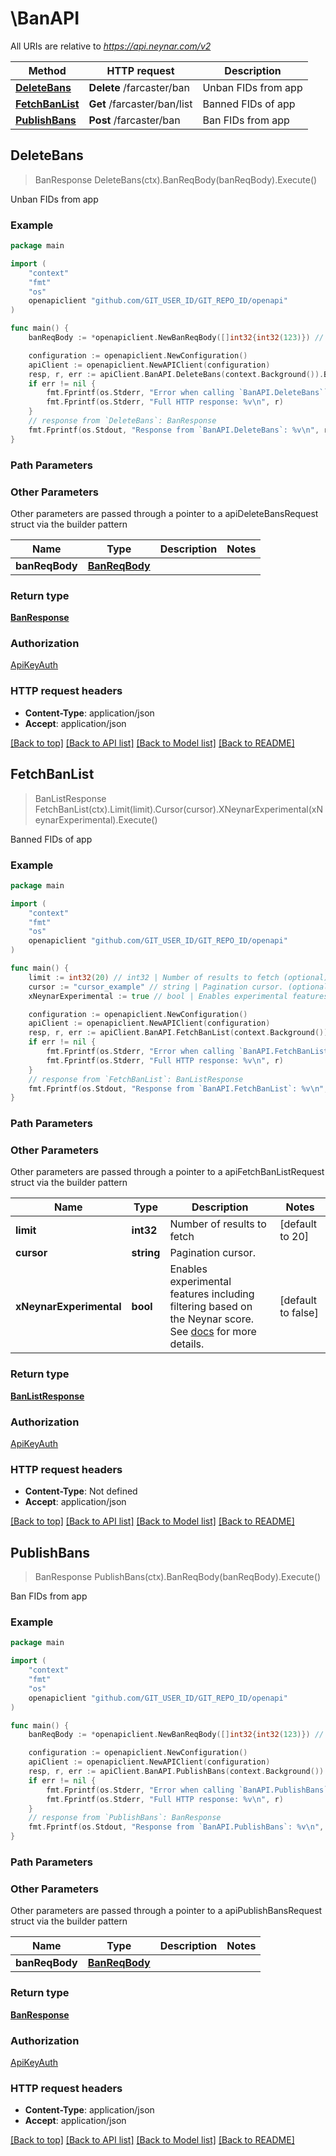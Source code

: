 # \BanAPI

All URIs are relative to *https://api.neynar.com/v2*

Method | HTTP request | Description
------------- | ------------- | -------------
[**DeleteBans**](BanAPI.md#DeleteBans) | **Delete** /farcaster/ban | Unban FIDs from app
[**FetchBanList**](BanAPI.md#FetchBanList) | **Get** /farcaster/ban/list | Banned FIDs of app
[**PublishBans**](BanAPI.md#PublishBans) | **Post** /farcaster/ban | Ban FIDs from app



## DeleteBans

> BanResponse DeleteBans(ctx).BanReqBody(banReqBody).Execute()

Unban FIDs from app



### Example

```go
package main

import (
	"context"
	"fmt"
	"os"
	openapiclient "github.com/GIT_USER_ID/GIT_REPO_ID/openapi"
)

func main() {
	banReqBody := *openapiclient.NewBanReqBody([]int32{int32(123)}) // BanReqBody | 

	configuration := openapiclient.NewConfiguration()
	apiClient := openapiclient.NewAPIClient(configuration)
	resp, r, err := apiClient.BanAPI.DeleteBans(context.Background()).BanReqBody(banReqBody).Execute()
	if err != nil {
		fmt.Fprintf(os.Stderr, "Error when calling `BanAPI.DeleteBans``: %v\n", err)
		fmt.Fprintf(os.Stderr, "Full HTTP response: %v\n", r)
	}
	// response from `DeleteBans`: BanResponse
	fmt.Fprintf(os.Stdout, "Response from `BanAPI.DeleteBans`: %v\n", resp)
}
```

### Path Parameters



### Other Parameters

Other parameters are passed through a pointer to a apiDeleteBansRequest struct via the builder pattern


Name | Type | Description  | Notes
------------- | ------------- | ------------- | -------------
 **banReqBody** | [**BanReqBody**](BanReqBody.md) |  | 

### Return type

[**BanResponse**](BanResponse.md)

### Authorization

[ApiKeyAuth](../README.md#ApiKeyAuth)

### HTTP request headers

- **Content-Type**: application/json
- **Accept**: application/json

[[Back to top]](#) [[Back to API list]](../README.md#documentation-for-api-endpoints)
[[Back to Model list]](../README.md#documentation-for-models)
[[Back to README]](../README.md)


## FetchBanList

> BanListResponse FetchBanList(ctx).Limit(limit).Cursor(cursor).XNeynarExperimental(xNeynarExperimental).Execute()

Banned FIDs of app



### Example

```go
package main

import (
	"context"
	"fmt"
	"os"
	openapiclient "github.com/GIT_USER_ID/GIT_REPO_ID/openapi"
)

func main() {
	limit := int32(20) // int32 | Number of results to fetch (optional) (default to 20)
	cursor := "cursor_example" // string | Pagination cursor. (optional)
	xNeynarExperimental := true // bool | Enables experimental features including filtering based on the Neynar score. See [docs](https://neynar.notion.site/Experimental-Features-1d2655195a8b80eb98b4d4ae7b76ae4a) for more details. (optional) (default to false)

	configuration := openapiclient.NewConfiguration()
	apiClient := openapiclient.NewAPIClient(configuration)
	resp, r, err := apiClient.BanAPI.FetchBanList(context.Background()).Limit(limit).Cursor(cursor).XNeynarExperimental(xNeynarExperimental).Execute()
	if err != nil {
		fmt.Fprintf(os.Stderr, "Error when calling `BanAPI.FetchBanList``: %v\n", err)
		fmt.Fprintf(os.Stderr, "Full HTTP response: %v\n", r)
	}
	// response from `FetchBanList`: BanListResponse
	fmt.Fprintf(os.Stdout, "Response from `BanAPI.FetchBanList`: %v\n", resp)
}
```

### Path Parameters



### Other Parameters

Other parameters are passed through a pointer to a apiFetchBanListRequest struct via the builder pattern


Name | Type | Description  | Notes
------------- | ------------- | ------------- | -------------
 **limit** | **int32** | Number of results to fetch | [default to 20]
 **cursor** | **string** | Pagination cursor. | 
 **xNeynarExperimental** | **bool** | Enables experimental features including filtering based on the Neynar score. See [docs](https://neynar.notion.site/Experimental-Features-1d2655195a8b80eb98b4d4ae7b76ae4a) for more details. | [default to false]

### Return type

[**BanListResponse**](BanListResponse.md)

### Authorization

[ApiKeyAuth](../README.md#ApiKeyAuth)

### HTTP request headers

- **Content-Type**: Not defined
- **Accept**: application/json

[[Back to top]](#) [[Back to API list]](../README.md#documentation-for-api-endpoints)
[[Back to Model list]](../README.md#documentation-for-models)
[[Back to README]](../README.md)


## PublishBans

> BanResponse PublishBans(ctx).BanReqBody(banReqBody).Execute()

Ban FIDs from app



### Example

```go
package main

import (
	"context"
	"fmt"
	"os"
	openapiclient "github.com/GIT_USER_ID/GIT_REPO_ID/openapi"
)

func main() {
	banReqBody := *openapiclient.NewBanReqBody([]int32{int32(123)}) // BanReqBody | 

	configuration := openapiclient.NewConfiguration()
	apiClient := openapiclient.NewAPIClient(configuration)
	resp, r, err := apiClient.BanAPI.PublishBans(context.Background()).BanReqBody(banReqBody).Execute()
	if err != nil {
		fmt.Fprintf(os.Stderr, "Error when calling `BanAPI.PublishBans``: %v\n", err)
		fmt.Fprintf(os.Stderr, "Full HTTP response: %v\n", r)
	}
	// response from `PublishBans`: BanResponse
	fmt.Fprintf(os.Stdout, "Response from `BanAPI.PublishBans`: %v\n", resp)
}
```

### Path Parameters



### Other Parameters

Other parameters are passed through a pointer to a apiPublishBansRequest struct via the builder pattern


Name | Type | Description  | Notes
------------- | ------------- | ------------- | -------------
 **banReqBody** | [**BanReqBody**](BanReqBody.md) |  | 

### Return type

[**BanResponse**](BanResponse.md)

### Authorization

[ApiKeyAuth](../README.md#ApiKeyAuth)

### HTTP request headers

- **Content-Type**: application/json
- **Accept**: application/json

[[Back to top]](#) [[Back to API list]](../README.md#documentation-for-api-endpoints)
[[Back to Model list]](../README.md#documentation-for-models)
[[Back to README]](../README.md)

